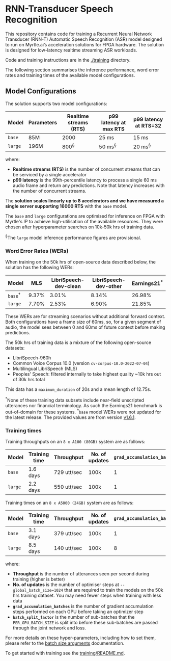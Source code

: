 # RNN-Transducer Speech Recognition

This repository contains code for training a Recurrent Neural Network Transducer (RNN-T)
Automatic Speech Recognition (ASR) model designed to run on Myrtle.ai’s acceleration solutions for
FPGA hardware.  The solution is designed for low-latency realtime streaming ASR workloads.

Code and training instructions are in the [./training](training/README.md) directory.

The following section summarises the inference performance, word error rates and training times of the available model configurations.

## Model Configurations <a name="model-configs"></a>

The solution supports two model configurations:

| Model   | Parameters | Realtime streams (RTS) | p99 latency at max RTS    | p99 latency at RTS=32 |
|---------|------------|------------------------|---------------------------|-----------------------|
| `base`  | 85M        |          2000          |            25 ms          |          15 ms        |
| `large` | 196M       |     800<sup>§</sup>    |     50 ms<sup>§</sup>     |  20 ms<sup>§</sup>    |

where:

* **Realtime streams (RTS)** is the number of concurrent streams that can be serviced by a single accelerator
* **p99 latency** is the 99th-percentile latency to process a single 60 ms audio frame and return any predictions. Note that latency increases with the number of concurrent streams.

The **solution scales linearly up to 8 accelerators and we have measured a single server supporting 16000 RTS** with the `base` model.

The `base` and `large` configurations are optimised for inference on FPGA with Myrtle's IP to achieve high-utilisation of the available resources. They were chosen after hyperparameter searches on 10k-50k hrs of training data.

<sup>§</sup>The `large` model inference performance figures are provisional.

### Word Error Rates (WERs)

When training on the 50k hrs of open-source data described below, the solution has the following WERs:

| Model             | MLS   | LibriSpeech-dev-clean | LibriSpeech-dev-other | Earnings21<sup>*</sup> |
|-------------------|-------|-----------------------|-----------------------|------------------------|
| `base`<sup>†</sup> | 9.37% |                 3.01% |                 8.14% |                 26.98% |
| `large`           | 7.70% |                 2.53% |                 6.90% |                 21.85% |

These WERs are for streaming scenarios without additional forward context. Both configurations have a frame size of 60ms, so, for a given segment of audio, the model sees between 0 and 60ms of future context before making predictions.

The 50k hrs of training data is a mixture of the following open-source datasets:

* LibriSpeech-960h
* Common Voice Corpus 10.0 (version `cv-corpus-10.0-2022-07-04`)
* Multilingual LibriSpeech (MLS)
* Peoples' Speech: filtered internally to take highest quality ~10k hrs out of 30k hrs total

This data has a `maximum_duration` of 20s and a mean length of 12.75s.

<sup>*</sup>None of these training data subsets include near-field unscripted utterances nor financial terminology. As such the Earnings21 benchmark is out-of-domain for these systems.
<sup>†</sup>`base` model WERs were not updated for the latest release. The provided values are from version [v1.6.1](https://github.com/MyrtleSoftware/myrtle-rnnt/releases/tag/v1.6.0).

### Training times <a name="train-timings"></a>

Training throughputs on an `8 x A100 (80GB)` system are as follows:

| Model   | Training time | Throughput  | No. of updates | `grad_accumulation_batches` | `batch_split_factor` |
|---------|---------------|-------------|----------------|-----------------------------|----------------------|
| `base`  | 1.6 days      | 729 utt/sec | 100k           |                           1 |                    8 |
| `large` | 2.2 days      | 550 utt/sec | 100k           |                           1 |                   16 |

Training times on an `8 x A5000 (24GB)` system are as follows:

| Model   | Training time | Throughput  | No. of updates | `grad_accumulation_batches` | `batch_split_factor` |
|---------|---------------|-------------|----------------|-----------------------------|----------------------|
| `base`  | 3.1 days      | 379 utt/sec | 100k           |                           1 |                   16 |
| `large` | 8.5 days      | 140 utt/sec | 100k           |                           8 |                    4 |

where:

* **Throughput** is the number of utterances seen per second during training (higher is better)
* **No. of updates** is the number of optimiser steps at `--global_batch_size=1024` that are required to train the models on the 50k hrs training dataset. You may need fewer steps when training with less data
* **`grad_accumulation_batches`** is the number of gradient accumulation steps performed on each GPU before taking an optimizer step
* **`batch_split_factor`** is the number of sub-batches that the `PER_GPU_BATCH_SIZE` is split into before these sub-batches are passed through the joint network and loss.

For more details on these hyper-parameters, including how to set them, please refer to the [batch size arguments](training/docs/batch_size_hyperparameters.md) documentation.

To get started with training see the [training/README.md](training/README.md).
